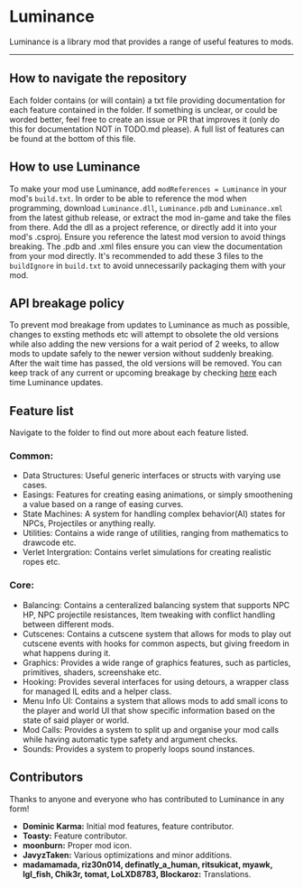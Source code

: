 # Luminance
Luminance is a library mod that provides a range of useful features to mods.

---
## How to navigate the repository
Each folder contains (or will contain) a txt file providing documentation for each feature contained in the folder. If something is unclear, or could be worded better, feel free to create an issue or PR that improves it (only do this for documentation NOT in TODO.md please). A full list of features can be found at the bottom of this file.

## How to use Luminance
To make your mod use Luminance, add ``modReferences = Luminance`` in your mod's ``build.txt``. In order to be able to reference the mod when programming, download ``Luminance.dll``, ``Luminance.pdb`` and ``Luminance.xml`` from the latest github release, or extract the mod in-game and take the files from there. Add the dll as a project reference, or directly add it into your mod's .csproj. Ensure you reference the latest mod version to avoid things breaking. The .pdb and .xml files ensure you can view the documentation from your mod directly. It's recommended to add these 3 files to the ``buildIgnore`` in ``build.txt`` to avoid unnecessarily packaging them with your mod.

## API breakage policy
To prevent mod breakage from updates to Luminance as much as possible, changes to exsting methods etc will attempt to obsolete the old versions while also adding the new versions for a wait period of 2 weeks, to allow mods to update safely to the newer version without suddenly breaking. After the wait time has passed, the old versions will be removed.
You can keep track of any current or upcoming breakage by checking [here](https://github.com/DominicKarma/Luminance/blob/main/CHANGELOGS.md) each time Luminance updates.

## Feature list
Navigate to the folder to find out more about each feature listed.<br/>

### Common:
- Data Structures: Useful generic interfaces or structs with varying use cases.
- Easings: Features for creating easing animations, or simply smoothening a value based on a range of easing curves.
- State Machines: A system for handling complex behavior(AI) states for NPCs, Projectiles or anything really.
- Utilities: Contains a wide range of utilities, ranging from mathematics to drawcode etc.
- Verlet Intergration: Contains verlet simulations for creating realistic ropes etc.

### Core:
- Balancing: Contains a centeralized balancing system that supports NPC HP, NPC projectile resistances, Item tweaking with conflict handling between different mods.
- Cutscenes: Contains a cutscene system that allows for mods to play out cutscene events with hooks for common aspects, but giving freedom in what happens during it.
- Graphics: Provides a wide range of graphics features, such as particles, primitives, shaders, screenshake etc.
- Hooking: Provides several interfaces for using detours, a wrapper class for managed IL edits and a helper class.
- Menu Info UI: Contains a system that allows mods to add small icons to the player and world UI that show specific information based on the state of said player or world.
- Mod Calls: Provides a system to split up and organise your mod calls while having automatic type safety and argument checks.
- Sounds: Provides a system to properly loops sound instances.

## Contributors
Thanks to anyone and everyone who has contributed to Luminance in any form!
- <b>Dominic Karma:</b> Initial mod features, feature contributor.
- <b>Toasty:</b> Feature contributor.
- <b>moonburn:</b> Proper mod icon.
- <b>JavyzTaken:</b> Various optimizations and minor additions.
- <b>madamamada, riz30n014, definatly_a_human, ritsukicat, myawk, lgl_fish, Chik3r, tomat, LoLXD8783, Blockaroz:</b> Translations.